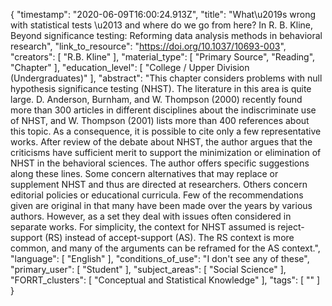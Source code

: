 {
    "timestamp": "2020-06-09T16:00:24.913Z",
    "title": "What\u2019s wrong with statistical tests \u2013 and where do we go from here? In R. B. Kline, Beyond significance testing: Reforming data analysis methods in behavioral research",
    "link_to_resource": "https://doi.org/10.1037/10693-003",
    "creators": [
        "R.B. Kline"
    ],
    "material_type": [
        "Primary Source",
        "Reading",
        "Chapter"
    ],
    "education_level": [
        "College / Upper Division (Undergraduates)"
    ],
    "abstract": "This chapter considers problems with null hypothesis significance testing (NHST). The literature in this area is quite large. D. Anderson, Burnham, and W. Thompson (2000) recently found more than 300 articles in different disciplines about the indiscriminate use of NHST, and W. Thompson (2001) lists more than 400 references about this topic. As a consequence, it is possible to cite only a few representative works. After review of the debate about NHST, the author argues that the criticisms have sufficient merit to support the minimization or elimination of NHST in the behavioral sciences. The author offers specific suggestions along these lines. Some concern alternatives that may replace or supplement NHST and thus are directed at researchers. Others concern editorial policies or educational curricula. Few of the recommendations given are original in that many have been made over the years by various authors. However, as a set they deal with issues often considered in separate works. For simplicity, the context for NHST assumed is reject-support (RS) instead of accept-support (AS). The RS context is more common, and many of the arguments can be reframed for the AS context.",
    "language": [
        "English"
    ],
    "conditions_of_use": "I don't see any of these",
    "primary_user": [
        "Student"
    ],
    "subject_areas": [
        "Social Science"
    ],
    "FORRT_clusters": [
        "Conceptual and Statistical Knowledge"
    ],
    "tags": [
        ""
    ]
}